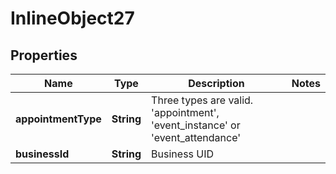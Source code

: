 

# InlineObject27


## Properties

Name | Type | Description | Notes
------------ | ------------- | ------------- | -------------
**appointmentType** | **String** | Three types are valid. &#39;appointment&#39;, &#39;event_instance&#39; or &#39;event_attendance&#39; | 
**businessId** | **String** | Business UID | 



